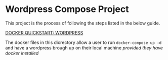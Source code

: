 # Wordpress Compose Project

This project is the process of following the steps listed in the below guide.

<a href="https://docs.docker.com/compose/wordpress/#build-the-project">DOCKER QUICKSTART: WORDPRESS</a>

The docker files in this dicrectory allow a user to run <code>docker-compose up -d</code> and have a wordpress brough up on their local machine <i>provided they have docker installed</d>
